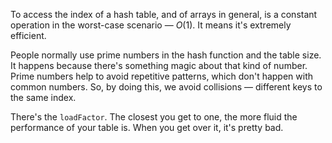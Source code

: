 To access the index of a hash table, and of arrays in general, is a constant
operation in the worst-case scenario — $O(1)$. It means it's extremely efficient.

People normally use prime numbers in the hash function and the table size. It
happens because there's something magic about that kind of number. Prime numbers
help to avoid repetitive patterns, which don't happen with common numbers. So,
by doing this, we avoid collisions — different keys to the same index.

There's the `loadFactor`. The closest you get to one, the more fluid the
performance of your table is. When you get over it, it's pretty bad.